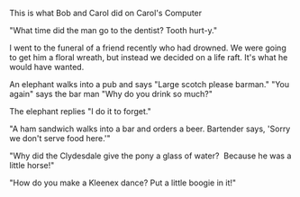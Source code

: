 This is what Bob and Carol did on Carol's Computer

"What time did the man go to the dentist? Tooth hurt-y."


I went to the funeral of a friend recently who had drowned. We were going to get him a floral wreath, but instead we decided on a life raft. It's what he would have wanted.

An elephant walks into a pub and says "Large scotch please barman."
"You again" says the bar man "Why do you drink so much?"

The elephant replies "I do it to forget."

"A ham sandwich walks into a bar and orders a beer. Bartender says, 'Sorry we don't serve food here.'"

"Why did the Clydesdale give the pony a glass of water?  Because he was a little horse!"

"How do you make a Kleenex dance? Put a little boogie in it!"

